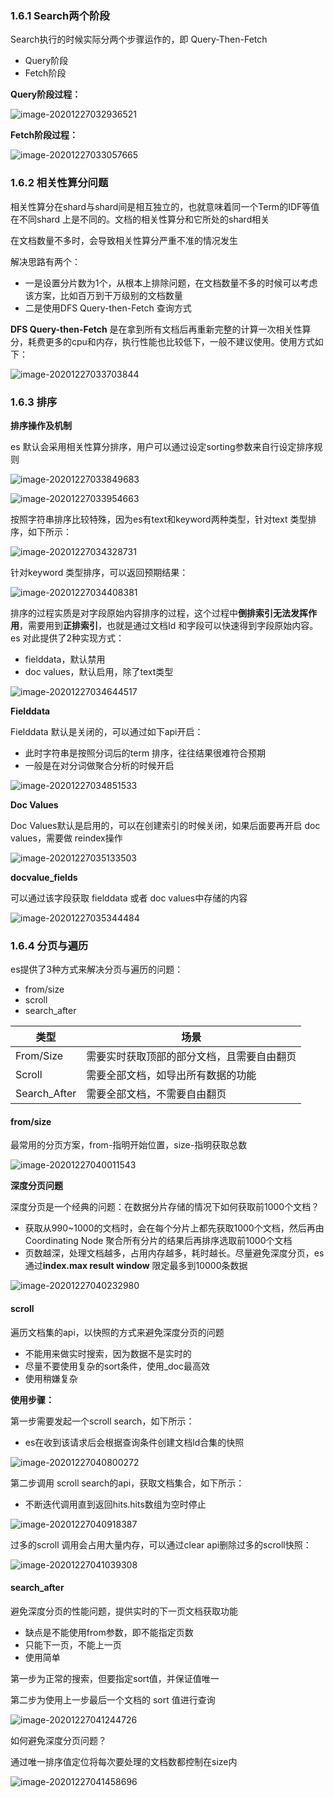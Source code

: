 ### 1.6.1 Search两个阶段

Search执行的时候实际分两个步骤运作的，即 Query-Then-Fetch

* Query阶段
* Fetch阶段

**Query阶段过程：**

![image-20201227032936521](https://s3.ax1x.com/2020/12/29/rqn7M4.png)

**Fetch阶段过程：**

![image-20201227033057665](https://s3.ax1x.com/2020/12/29/rqnbL9.png)

### 1.6.2 相关性算分问题

相关性算分在shard与shard间是相互独立的，也就意味着同一个Term的IDF等值在不同shard 上是不同的。文档的相关性算分和它所处的shard相关

在文档数量不多时，会导致相关性算分严重不准的情况发生

解决思路有两个：

* 一是设置分片数为1个，从根本上排除问题，在文档数量不多的时候可以考虑该方案，比如百万到干万级别的文档数量
* 二是使用DFS Query-then-Fetch 查询方式

**DFS Query-then-Fetch** 是在拿到所有文档后再重新完整的计算一次相关性算分，耗费更多的cpu和内存，执行性能也比较低下，一般不建议使用。使用方式如下：

![image-20201227033703844](https://s3.ax1x.com/2020/12/29/rqnLZR.png)

### 1.6.3 排序

**排序操作及机制**

es 默认会采用相关性算分排序，用户可以通过设定sorting参数来自行设定排序规则

![image-20201227033849683](https://s3.ax1x.com/2020/12/29/rqnOd1.png)

![image-20201227033954663](https://s3.ax1x.com/2020/12/29/rqnXIx.png)

按照字符串排序比较特殊，因为es有text和keyword两种类型，针对text 类型排序，如下所示：

![image-20201227034328731](https://s3.ax1x.com/2020/12/29/rqnvi6.png)

针对keyword 类型排序，可以返回预期结果：

![image-20201227034408381](https://s3.ax1x.com/2020/12/29/rqnxJK.png)

排序的过程实质是对字段原始内容排序的过程，这个过程中**倒排索引无法发挥作用**，需要用到**正排索引**，也就是通过文档Id 和字段可以快速得到字段原始内容。
es 对此提供了2种实现方式：

* fielddata，默认禁用
* doc values，默认启用，除了text类型

![image-20201227034644517](https://s3.ax1x.com/2020/12/29/rqnzRO.png)

**Fielddata**

Fielddata 默认是关闭的，可以通过如下api开启：

* 此时字符串是按照分词后的term 排序，往往结果很难符合预期
* 一般是在对分词做聚合分析的时候开启

![image-20201227034851533](https://s3.ax1x.com/2020/12/29/rquSzD.png)

**Doc Values**

Doc Values默认是启用的，可以在创建索引的时候关闭，如果后面要再开启 doc values，需要做 reindex操作

![image-20201227035133503](https://s3.ax1x.com/2020/12/29/rquCsH.png)

**docvalue_fields**

可以通过该字段获取 fielddata 或者 doc values中存储的内容

![image-20201227035344484](https://s3.ax1x.com/2020/12/29/rqukdI.png)

### 1.6.4 分页与遍历

es提供了3种方式来解决分页与遍历的问题：

* from/size
* scroll
* search_after

| 类型         | 场景                                       |
| ------------ | ------------------------------------------ |
| From/Size    | 需要实时获取顶部的部分文档，且需要自由翻页 |
| Scroll       | 需要全部文档，如导出所有数据的功能         |
| Search_After | 需要全部文档，不需要自由翻页               |

#### from/size

最常用的分页方案，from-指明开始位置，size-指明获取总数

![image-20201227040011543](https://s3.ax1x.com/2020/12/29/rquZJf.png)

**深度分页问题**

深度分页是一个经典的问题：在数据分片存储的情况下如何获取前1000个文档？

* 获取从990~1000的文档时，会在每个分片上都先获取1000个文档，然后再由Coordinating Node 聚合所有分片的结果后再排序选取前1000个文档
* 页数越深，处理文档越多，占用内存越多，耗时越长。尽量避免深度分页，es通过**index.max result window** 限定最多到10000条数据

![image-20201227040232980](https://s3.ax1x.com/2020/12/29/rquKyQ.png)

#### scroll

遍历文档集的api，以快照的方式来避免深度分页的问题

* 不能用来做实时搜索，因为数据不是实时的
* 尽量不要使用复杂的sort条件，使用_doc最高效
* 使用稍嫌复杂

**使用步骤：**

第一步需要发起一个scroll search，如下所示：

* es在收到该请求后会根据查询条件创建文档ld合集的快照

![image-20201227040800272](https://s3.ax1x.com/2020/12/29/rqu3oq.png)

第二步调用 scroll search的api，获取文档集合，如下所示：

* 不断迭代调用直到返回hits.hits数组为空时停止

![image-20201227040918387](https://s3.ax1x.com/2020/12/29/rquGF0.png)

过多的scroll 调用会占用大量内存，可以通过clear api删除过多的scroll快照：

![image-20201227041039308](https://s3.ax1x.com/2020/12/29/rquJYV.png)

#### search_after

避免深度分页的性能问题，提供实时的下一页文档获取功能

* 缺点是不能使用from参数，即不能指定页数
* 只能下一页，不能上一页
* 使用简单

第一步为正常的搜索，但要指定sort值，并保证值唯一

第二步为使用上一步最后一个文档的 sort 值进行查询

![image-20201227041244726](https://s3.ax1x.com/2020/12/29/rquYWT.png)

如何避免深度分页问题？

通过唯一排序值定位将每次要处理的文档数都控制在size内

![image-20201227041458696](https://s3.ax1x.com/2020/12/29/rquNSU.png)
